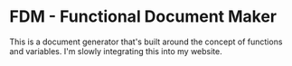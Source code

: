 # FDM - Functional Document Maker
This is a document generator that's built around the concept of functions and variables.
I'm slowly integrating this into my website.
